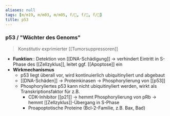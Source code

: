 ```yaml
---
aliases: null
tags: [m/m19, m/m03, m/m05, f/🧪, f/🦀, f/🧬]
title: p53
---
```

### p53 / "Wächter des Genoms"
> Konstitutiv exprimierter [[Tumorsuppressoren]]
- **Funktion**:: Detektion von [[DNA-Schädigung]] → verhindert Eintritt in S-Phase des [[Zellzyklus]], leitet ggf. [[Apoptose]] ein
- **Wirkmechanismus**
	- p53 liegt überall vor, wird kontinuierlich ubiquitinyliert und abgebaut
	- [[DNA-Schäden]] → Proteinkinasen → Phosphorylierung von [[p53]]
	- Phosphoryliertes p53 kann nicht ubiquitinyliert werden, wirkt als Transkriptionsfaktor für z.B.
		- CDK-Inhibitor [[p21]] → hemmt Phosphorylierung von pRb → hemmt [[Zellzyklus]]-Übergang in S-Phase
		- Proapoptotische Proteine (Bcl-2-Familie, z.B. Bax, Bad)